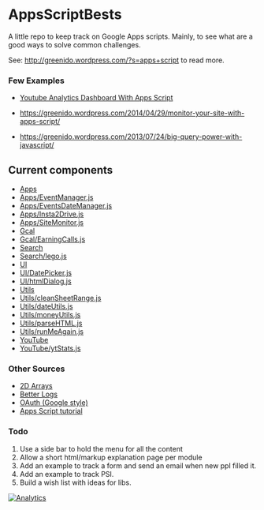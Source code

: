 AppsScriptBests
===============

A little repo to keep track on Google Apps scripts. 
Mainly, to see what are a good ways to solve common challenges.

See: http://greenido.wordpress.com/?s=apps+script to read more.
### Few Examples

  * [Youtube Analytics Dashboard With Apps Script](https://greenido.wordpress.com/2014/08/04/youtube-analytics-dashboard-with-apps-script)

  * https://greenido.wordpress.com/2014/04/29/monitor-your-site-with-apps-script/

  * https://greenido.wordpress.com/2013/07/24/big-query-power-with-javascript/

## Current components

  * [Apps](https://github.com/greenido/AppsScriptBests/tree/master/public_html/AppsScript/Apps)
  * [Apps/EventManager.js](https://github.com/greenido/AppsScriptBests/tree/master/public_html/AppsScript/Apps/EventManager.js)
  * [Apps/EventsDateManager.js](https://github.com/greenido/AppsScriptBests/tree/master/public_html/AppsScript/Apps/EventsDateManager.js)
  * [Apps/Insta2Drive.js](https://github.com/greenido/AppsScriptBests/tree/master/public_html/AppsScript/Apps/Insta2Drive.js)
  * [Apps/SiteMonitor.js](https://github.com/greenido/AppsScriptBests/tree/master/public_html/AppsScript/Apps/SiteMonitor.js)
  * [Gcal](https://github.com/greenido/AppsScriptBests/tree/master/public_html/AppsScript/Gcal)
  * [Gcal/EarningCalls.js](https://github.com/greenido/AppsScriptBests/tree/master/public_html/AppsScript/Gcal/EarningCalls.js)
  * [Search](https://github.com/greenido/AppsScriptBests/tree/master/public_html/AppsScript/Search)
  * [Search/lego.js](https://github.com/greenido/AppsScriptBests/tree/master/public_html/AppsScript/Search/lego.js)
  * [UI](https://github.com/greenido/AppsScriptBests/tree/master/public_html/AppsScript/UI)
  * [UI/DatePicker.js](https://github.com/greenido/AppsScriptBests/tree/master/public_html/AppsScript/UI/DatePicker.js)
  * [UI/htmlDialog.js](https://github.com/greenido/AppsScriptBests/tree/master/public_html/AppsScript/UI/htmlDialog.js)
  * [Utils](https://github.com/greenido/AppsScriptBests/tree/master/public_html/AppsScript/Utils)
  * [Utils/cleanSheetRange.js](https://github.com/greenido/AppsScriptBests/tree/master/public_html/AppsScript/Utils/cleanSheetRange.js)
  * [Utils/dateUtils.js](https://github.com/greenido/AppsScriptBests/tree/master/public_html/AppsScript/Utils/dateUtils.js)
  * [Utils/moneyUtils.js](https://github.com/greenido/AppsScriptBests/tree/master/public_html/AppsScript/Utils/moneyUtils.js)
  * [Utils/parseHTML.js](https://github.com/greenido/AppsScriptBests/tree/master/public_html/AppsScript/Utils/parseHTML.js)
  * [Utils/runMeAgain.js](https://github.com/greenido/AppsScriptBests/tree/master/public_html/AppsScript/Utils/runMeAgain.js)
  * [YouTube](https://github.com/greenido/AppsScriptBests/tree/master/public_html/AppsScript/YouTube)
  * [YouTube/ytStats.js](https://github.com/greenido/AppsScriptBests/tree/master/public_html/AppsScript/YouTube/ytStats.js)

### Other Sources 
<ul>
  <li><a href="https://sites.google.com/site/scriptsexamples/custom-methods/2d-arrays-library">2D Arrays</a></li>
  
  <li><a href="https://sites.google.com/site/scriptsexamples/custom-methods/betterlog">Better Logs</a></li>
  
  <li><a href="https://sites.google.com/site/scriptsexamples/custom-methods/google-oauth">OAuth (Google style)</a></li>
  <li>
    <a href="https://sites.google.com/site/appsscripttutorial/">Apps Script tutorial</a>
  </li>
</ul>

### Todo

  1. Use a side bar to hold the menu for all the content
  2. Allow a short html/markup explanation page per module
  3. Add an example to track a form and send an email when new ppl filled it.
  4. Add an example to track PSI.
  5. Build a wish list with ideas for libs.



[![Analytics](https://ga-beacon.appspot.com/UA-65622529-1/AppsScriptBests/main)](https://github.com/igrigorik/ga-beacon)

